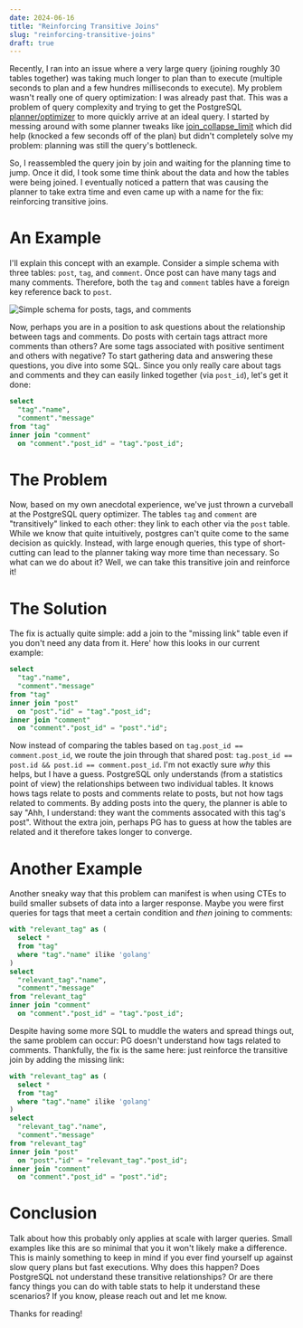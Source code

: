 ```yaml
---
date: 2024-06-16
title: "Reinforcing Transitive Joins"
slug: "reinforcing-transitive-joins"
draft: true
---
```


Recently, I ran into an issue where a very large query (joining roughly 30 tables together) was taking much longer to plan than to execute (multiple seconds to plan and a few hundres milliseconds to execute).
My problem wasn't really one of query optimization: I was already past that.
This was a problem of query complexity and trying to get the PostgreSQL [planner/optimizer](https://www.postgresql.org/docs/current/planner-optimizer.html) to more quickly arrive at an ideal query.
I started by messing around with some planner tweaks like [join_collapse_limit](https://www.postgresql.org/docs/current/runtime-config-query.html#GUC-JOIN-COLLAPSE-LIMIT) which did help (knocked a few seconds off of the plan) but didn't completely solve my problem: planning was still the query's bottleneck.

So, I reassembled the query join by join and waiting for the planning time to jump.
Once it did, I took some time think about the data and how the tables were being joined.
I eventually noticed a pattern that was causing the planner to take extra time and even came up with a name for the fix: reinforcing transitive joins.

# An Example

I'll explain this concept with an example.
Consider a simple schema with three tables: `post`, `tag`, and `comment`.
Once post can have many tags and many comments.
Therefore, both the `tag` and `comment` tables have a foreign key reference back to `post`.

![Simple schema for posts, tags, and comments](/images/20240616/schema.webp)

Now, perhaps you are in a position to ask questions about the relationship between tags and comments.
Do posts with certain tags attract more comments than others?
Are some tags associated with positive sentiment and others with negative?
To start gathering data and answering these questions, you dive into some SQL.
Since you only really care about tags and comments and they can easily linked together (via `post_id`), let's get it done:

```sql
select
  "tag"."name",
  "comment"."message"
from "tag"
inner join "comment"
  on "comment"."post_id" = "tag"."post_id";
```

# The Problem

Now, based on my own anecdotal experience, we've just thrown a curveball at the PostgreSQL query optimizer.
The tables `tag` and `comment` are "transitively" linked to each other: they link to each other via the `post` table.
While we know that quite intuitively, postgres can't quite come to the same decision as quickly.
Instead, with large enough queries, this type of short-cutting can lead to the planner taking way more time than necessary.
So what can we do about it?
Well, we can take this transitive join and reinforce it!

# The Solution

The fix is actually quite simple: add a join to the "missing link" table even if you don't need any data from it.
Here' how this looks in our current example:

```sql
select
  "tag"."name",
  "comment"."message"
from "tag"
inner join "post"
  on "post"."id" = "tag"."post_id";
inner join "comment"
  on "comment"."post_id" = "post"."id";
```

Now instead of comparing the tables based on `tag.post_id == comment.post_id`, we route the join through that shared post: `tag.post_id == post.id && post.id == comment.post_id`.
I'm not exactly sure _why_ this helps, but I have a guess.
PostgreSQL only understands (from a statistics point of view) the relationships between two individual tables.
It knows hows tags relate to posts and comments relate to posts, but not how tags related to comments.
By adding posts into the query, the planner is able to say "Ahh, I understand: they want the comments assocated with this tag's post".
Without the extra join, perhaps PG has to guess at how the tables are related and it therefore takes longer to converge.

# Another Example

Another sneaky way that this problem can manifest is when using CTEs to build smaller subsets of data into a larger response.
Maybe you were first queries for tags that meet a certain condition and _then_ joining to comments:

```sql
with "relevant_tag" as (
  select *
  from "tag"
  where "tag"."name" ilike 'golang'
)
select
  "relevant_tag"."name",
  "comment"."message"
from "relevant_tag"
inner join "comment"
  on "comment"."post_id" = "tag"."post_id";
```

Despite having some more SQL to muddle the waters and spread things out, the same problem can occur: PG doesn't understand how tags related to comments.
Thankfully, the fix is the same here: just reinforce the transitive join by adding the missing link:

```sql
with "relevant_tag" as (
  select *
  from "tag"
  where "tag"."name" ilike 'golang'
)
select
  "relevant_tag"."name",
  "comment"."message"
from "relevant_tag"
inner join "post"
  on "post"."id" = "relevant_tag"."post_id";
inner join "comment"
  on "comment"."post_id" = "post"."id";
```

# Conclusion

Talk about how this probably only applies at scale with larger queries.
Small examples like this are so minimal that you it won't likely make a difference.
This is mainly something to keep in mind if you ever find yourself up against slow query plans but fast executions.
Why does this happen?
Does PostgreSQL not understand these transitive relationships?
Or are there fancy things you can do with table stats to help it understand these scenarios?
If you know, please reach out and let me know.

Thanks for reading!
